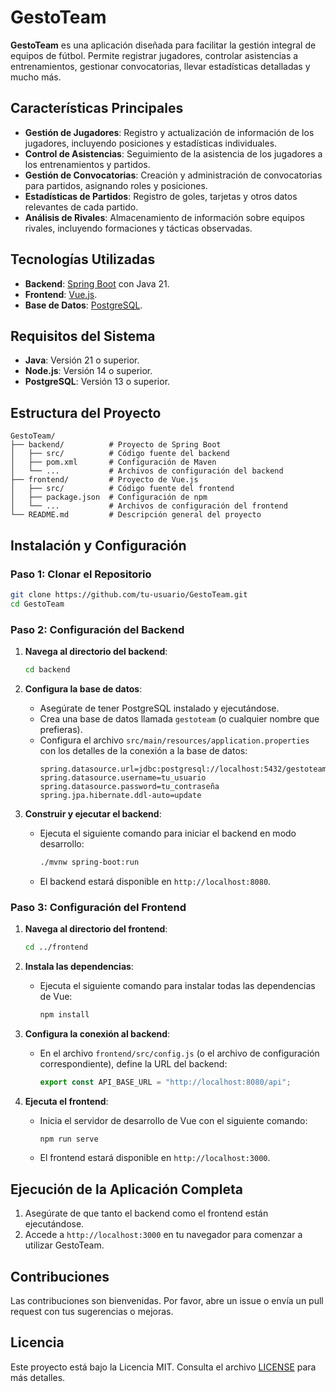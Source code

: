 
# GestoTeam

**GestoTeam** es una aplicación diseñada para facilitar la gestión integral de equipos de fútbol. Permite registrar jugadores, controlar asistencias a entrenamientos, gestionar convocatorias, llevar estadísticas detalladas y mucho más.

## Características Principales

- **Gestión de Jugadores**: Registro y actualización de información de los jugadores, incluyendo posiciones y estadísticas individuales.
- **Control de Asistencias**: Seguimiento de la asistencia de los jugadores a los entrenamientos y partidos.
- **Gestión de Convocatorias**: Creación y administración de convocatorias para partidos, asignando roles y posiciones.
- **Estadísticas de Partidos**: Registro de goles, tarjetas y otros datos relevantes de cada partido.
- **Análisis de Rivales**: Almacenamiento de información sobre equipos rivales, incluyendo formaciones y tácticas observadas.

## Tecnologías Utilizadas

- **Backend**: [Spring Boot](https://spring.io/projects/spring-boot) con Java 21.
- **Frontend**: [Vue.js](https://vuejs.org/).
- **Base de Datos**: [PostgreSQL](https://www.postgresql.org/).

## Requisitos del Sistema

- **Java**: Versión 21 o superior.
- **Node.js**: Versión 14 o superior.
- **PostgreSQL**: Versión 13 o superior.

## Estructura del Proyecto

```
GestoTeam/
├── backend/          # Proyecto de Spring Boot
│   ├── src/          # Código fuente del backend
│   ├── pom.xml       # Configuración de Maven
│   └── ...           # Archivos de configuración del backend
├── frontend/         # Proyecto de Vue.js
│   ├── src/          # Código fuente del frontend
│   ├── package.json  # Configuración de npm
│   └── ...           # Archivos de configuración del frontend
└── README.md         # Descripción general del proyecto
```

## Instalación y Configuración

### Paso 1: Clonar el Repositorio

```bash
git clone https://github.com/tu-usuario/GestoTeam.git
cd GestoTeam
```

### Paso 2: Configuración del Backend

1. **Navega al directorio del backend**:
   ```bash
   cd backend
   ```

2. **Configura la base de datos**:
   - Asegúrate de tener PostgreSQL instalado y ejecutándose.
   - Crea una base de datos llamada `gestoteam` (o cualquier nombre que prefieras).
   - Configura el archivo `src/main/resources/application.properties` con los detalles de la conexión a la base de datos:
     ```properties
     spring.datasource.url=jdbc:postgresql://localhost:5432/gestoteam
     spring.datasource.username=tu_usuario
     spring.datasource.password=tu_contraseña
     spring.jpa.hibernate.ddl-auto=update
     ```

3. **Construir y ejecutar el backend**:
   - Ejecuta el siguiente comando para iniciar el backend en modo desarrollo:
     ```bash
     ./mvnw spring-boot:run
     ```
   - El backend estará disponible en `http://localhost:8080`.

### Paso 3: Configuración del Frontend

1. **Navega al directorio del frontend**:
   ```bash
   cd ../frontend
   ```

2. **Instala las dependencias**:
   - Ejecuta el siguiente comando para instalar todas las dependencias de Vue:
     ```bash
     npm install
     ```

3. **Configura la conexión al backend**:
   - En el archivo `frontend/src/config.js` (o el archivo de configuración correspondiente), define la URL del backend:
     ```javascript
     export const API_BASE_URL = "http://localhost:8080/api";
     ```

4. **Ejecuta el frontend**:
   - Inicia el servidor de desarrollo de Vue con el siguiente comando:
     ```bash
     npm run serve
     ```
   - El frontend estará disponible en `http://localhost:3000`.

## Ejecución de la Aplicación Completa

1. Asegúrate de que tanto el backend como el frontend están ejecutándose.
2. Accede a `http://localhost:3000` en tu navegador para comenzar a utilizar GestoTeam.

## Contribuciones

Las contribuciones son bienvenidas. Por favor, abre un issue o envía un pull request con tus sugerencias o mejoras.

## Licencia

Este proyecto está bajo la Licencia MIT. Consulta el archivo [LICENSE](LICENSE) para más detalles.

